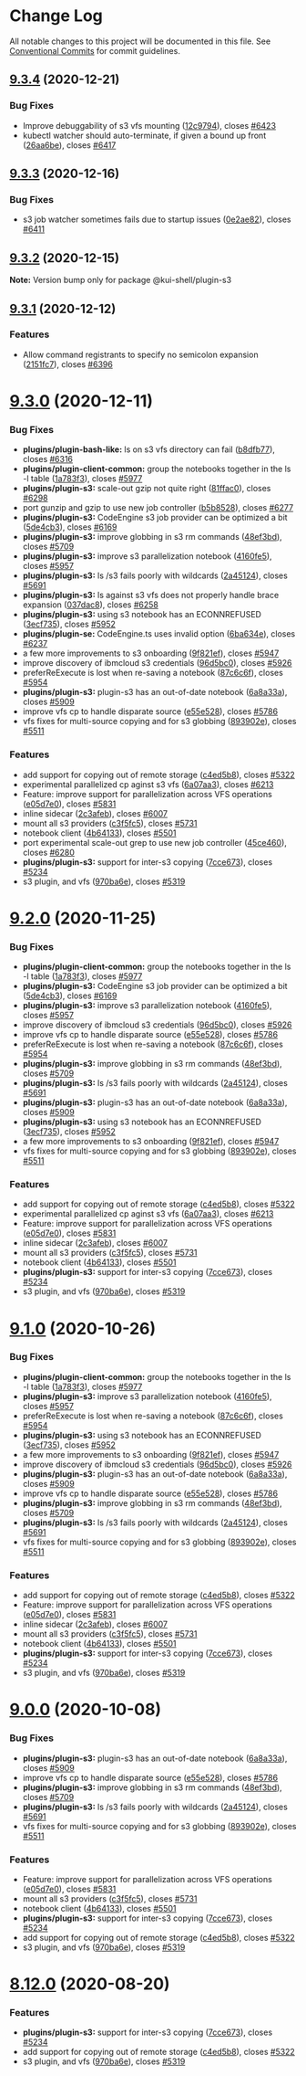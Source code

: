 # Change Log

All notable changes to this project will be documented in this file.
See [Conventional Commits](https://conventionalcommits.org) for commit guidelines.

## [9.3.4](https://github.com/IBM/kui/compare/v9.3.3...v9.3.4) (2020-12-21)

### Bug Fixes

- Improve debuggability of s3 vfs mounting ([12c9794](https://github.com/IBM/kui/commit/12c9794)), closes [#6423](https://github.com/IBM/kui/issues/6423)
- kubectl watcher should auto-terminate, if given a bound up front ([26aa6be](https://github.com/IBM/kui/commit/26aa6be)), closes [#6417](https://github.com/IBM/kui/issues/6417)

## [9.3.3](https://github.com/IBM/kui/compare/v9.3.2...v9.3.3) (2020-12-16)

### Bug Fixes

- s3 job watcher sometimes fails due to startup issues ([0e2ae82](https://github.com/IBM/kui/commit/0e2ae82)), closes [#6411](https://github.com/IBM/kui/issues/6411)

## [9.3.2](https://github.com/IBM/kui/compare/v9.3.1...v9.3.2) (2020-12-15)

**Note:** Version bump only for package @kui-shell/plugin-s3

## [9.3.1](https://github.com/IBM/kui/compare/v9.3.0...v9.3.1) (2020-12-12)

### Features

- Allow command registrants to specify no semicolon expansion ([2151fc7](https://github.com/IBM/kui/commit/2151fc7)), closes [#6396](https://github.com/IBM/kui/issues/6396)

# [9.3.0](https://github.com/IBM/kui/compare/v4.5.0...v9.3.0) (2020-12-11)

### Bug Fixes

- **plugins/plugin-bash-like:** ls on s3 vfs directory can fail ([b8dfb77](https://github.com/IBM/kui/commit/b8dfb77)), closes [#6316](https://github.com/IBM/kui/issues/6316)
- **plugins/plugin-client-common:** group the notebooks together in the ls -l table ([1a783f3](https://github.com/IBM/kui/commit/1a783f3)), closes [#5977](https://github.com/IBM/kui/issues/5977)
- **plugins/plugin-s3:** scale-out gzip not quite right ([81ffac0](https://github.com/IBM/kui/commit/81ffac0)), closes [#6298](https://github.com/IBM/kui/issues/6298)
- port gunzip and gzip to use new job controller ([b5b8528](https://github.com/IBM/kui/commit/b5b8528)), closes [#6277](https://github.com/IBM/kui/issues/6277)
- **plugins/plugin-s3:** CodeEngine s3 job provider can be optimized a bit ([5de4cb3](https://github.com/IBM/kui/commit/5de4cb3)), closes [#6169](https://github.com/IBM/kui/issues/6169)
- **plugins/plugin-s3:** improve globbing in s3 rm commands ([48ef3bd](https://github.com/IBM/kui/commit/48ef3bd)), closes [#5709](https://github.com/IBM/kui/issues/5709)
- **plugins/plugin-s3:** improve s3 parallelization notebook ([4160fe5](https://github.com/IBM/kui/commit/4160fe5)), closes [#5957](https://github.com/IBM/kui/issues/5957)
- **plugins/plugin-s3:** ls /s3 fails poorly with wildcards ([2a45124](https://github.com/IBM/kui/commit/2a45124)), closes [#5691](https://github.com/IBM/kui/issues/5691)
- **plugins/plugin-s3:** ls against s3 vfs does not properly handle brace expansion ([037dac8](https://github.com/IBM/kui/commit/037dac8)), closes [#6258](https://github.com/IBM/kui/issues/6258)
- **plugins/plugin-s3:** using s3 notebook has an ECONNREFUSED ([3ecf735](https://github.com/IBM/kui/commit/3ecf735)), closes [#5952](https://github.com/IBM/kui/issues/5952)
- **plugins/plugin-se:** CodeEngine.ts uses invalid option ([6ba634e](https://github.com/IBM/kui/commit/6ba634e)), closes [#6237](https://github.com/IBM/kui/issues/6237)
- a few more improvements to s3 onboarding ([9f821ef](https://github.com/IBM/kui/commit/9f821ef)), closes [#5947](https://github.com/IBM/kui/issues/5947)
- improve discovery of ibmcloud s3 credentials ([96d5bc0](https://github.com/IBM/kui/commit/96d5bc0)), closes [#5926](https://github.com/IBM/kui/issues/5926)
- preferReExecute is lost when re-saving a notebook ([87c6c6f](https://github.com/IBM/kui/commit/87c6c6f)), closes [#5954](https://github.com/IBM/kui/issues/5954)
- **plugins/plugin-s3:** plugin-s3 has an out-of-date notebook ([6a8a33a](https://github.com/IBM/kui/commit/6a8a33a)), closes [#5909](https://github.com/IBM/kui/issues/5909)
- improve vfs cp to handle disparate source ([e55e528](https://github.com/IBM/kui/commit/e55e528)), closes [#5786](https://github.com/IBM/kui/issues/5786)
- vfs fixes for multi-source copying and for s3 globbing ([893902e](https://github.com/IBM/kui/commit/893902e)), closes [#5511](https://github.com/IBM/kui/issues/5511)

### Features

- add support for copying out of remote storage ([c4ed5b8](https://github.com/IBM/kui/commit/c4ed5b8)), closes [#5322](https://github.com/IBM/kui/issues/5322)
- experimental parallelized cp aginst s3 vfs ([6a07aa3](https://github.com/IBM/kui/commit/6a07aa3)), closes [#6213](https://github.com/IBM/kui/issues/6213)
- Feature: improve support for parallelization across VFS operations ([e05d7e0](https://github.com/IBM/kui/commit/e05d7e0)), closes [#5831](https://github.com/IBM/kui/issues/5831)
- inline sidecar ([2c3afeb](https://github.com/IBM/kui/commit/2c3afeb)), closes [#6007](https://github.com/IBM/kui/issues/6007)
- mount all s3 providers ([c3f5fc5](https://github.com/IBM/kui/commit/c3f5fc5)), closes [#5731](https://github.com/IBM/kui/issues/5731)
- notebook client ([4b64133](https://github.com/IBM/kui/commit/4b64133)), closes [#5501](https://github.com/IBM/kui/issues/5501)
- port experimental scale-out grep to use new job controller ([45ce460](https://github.com/IBM/kui/commit/45ce460)), closes [#6280](https://github.com/IBM/kui/issues/6280)
- **plugins/plugin-s3:** support for inter-s3 copying ([7cce673](https://github.com/IBM/kui/commit/7cce673)), closes [#5234](https://github.com/IBM/kui/issues/5234)
- s3 plugin, and vfs ([970ba6e](https://github.com/IBM/kui/commit/970ba6e)), closes [#5319](https://github.com/IBM/kui/issues/5319)

# [9.2.0](https://github.com/IBM/kui/compare/v4.5.0...v9.2.0) (2020-11-25)

### Bug Fixes

- **plugins/plugin-client-common:** group the notebooks together in the ls -l table ([1a783f3](https://github.com/IBM/kui/commit/1a783f3)), closes [#5977](https://github.com/IBM/kui/issues/5977)
- **plugins/plugin-s3:** CodeEngine s3 job provider can be optimized a bit ([5de4cb3](https://github.com/IBM/kui/commit/5de4cb3)), closes [#6169](https://github.com/IBM/kui/issues/6169)
- **plugins/plugin-s3:** improve s3 parallelization notebook ([4160fe5](https://github.com/IBM/kui/commit/4160fe5)), closes [#5957](https://github.com/IBM/kui/issues/5957)
- improve discovery of ibmcloud s3 credentials ([96d5bc0](https://github.com/IBM/kui/commit/96d5bc0)), closes [#5926](https://github.com/IBM/kui/issues/5926)
- improve vfs cp to handle disparate source ([e55e528](https://github.com/IBM/kui/commit/e55e528)), closes [#5786](https://github.com/IBM/kui/issues/5786)
- preferReExecute is lost when re-saving a notebook ([87c6c6f](https://github.com/IBM/kui/commit/87c6c6f)), closes [#5954](https://github.com/IBM/kui/issues/5954)
- **plugins/plugin-s3:** improve globbing in s3 rm commands ([48ef3bd](https://github.com/IBM/kui/commit/48ef3bd)), closes [#5709](https://github.com/IBM/kui/issues/5709)
- **plugins/plugin-s3:** ls /s3 fails poorly with wildcards ([2a45124](https://github.com/IBM/kui/commit/2a45124)), closes [#5691](https://github.com/IBM/kui/issues/5691)
- **plugins/plugin-s3:** plugin-s3 has an out-of-date notebook ([6a8a33a](https://github.com/IBM/kui/commit/6a8a33a)), closes [#5909](https://github.com/IBM/kui/issues/5909)
- **plugins/plugin-s3:** using s3 notebook has an ECONNREFUSED ([3ecf735](https://github.com/IBM/kui/commit/3ecf735)), closes [#5952](https://github.com/IBM/kui/issues/5952)
- a few more improvements to s3 onboarding ([9f821ef](https://github.com/IBM/kui/commit/9f821ef)), closes [#5947](https://github.com/IBM/kui/issues/5947)
- vfs fixes for multi-source copying and for s3 globbing ([893902e](https://github.com/IBM/kui/commit/893902e)), closes [#5511](https://github.com/IBM/kui/issues/5511)

### Features

- add support for copying out of remote storage ([c4ed5b8](https://github.com/IBM/kui/commit/c4ed5b8)), closes [#5322](https://github.com/IBM/kui/issues/5322)
- experimental parallelized cp aginst s3 vfs ([6a07aa3](https://github.com/IBM/kui/commit/6a07aa3)), closes [#6213](https://github.com/IBM/kui/issues/6213)
- Feature: improve support for parallelization across VFS operations ([e05d7e0](https://github.com/IBM/kui/commit/e05d7e0)), closes [#5831](https://github.com/IBM/kui/issues/5831)
- inline sidecar ([2c3afeb](https://github.com/IBM/kui/commit/2c3afeb)), closes [#6007](https://github.com/IBM/kui/issues/6007)
- mount all s3 providers ([c3f5fc5](https://github.com/IBM/kui/commit/c3f5fc5)), closes [#5731](https://github.com/IBM/kui/issues/5731)
- notebook client ([4b64133](https://github.com/IBM/kui/commit/4b64133)), closes [#5501](https://github.com/IBM/kui/issues/5501)
- **plugins/plugin-s3:** support for inter-s3 copying ([7cce673](https://github.com/IBM/kui/commit/7cce673)), closes [#5234](https://github.com/IBM/kui/issues/5234)
- s3 plugin, and vfs ([970ba6e](https://github.com/IBM/kui/commit/970ba6e)), closes [#5319](https://github.com/IBM/kui/issues/5319)

# [9.1.0](https://github.com/IBM/kui/compare/v4.5.0...v9.1.0) (2020-10-26)

### Bug Fixes

- **plugins/plugin-client-common:** group the notebooks together in the ls -l table ([1a783f3](https://github.com/IBM/kui/commit/1a783f3)), closes [#5977](https://github.com/IBM/kui/issues/5977)
- **plugins/plugin-s3:** improve s3 parallelization notebook ([4160fe5](https://github.com/IBM/kui/commit/4160fe5)), closes [#5957](https://github.com/IBM/kui/issues/5957)
- preferReExecute is lost when re-saving a notebook ([87c6c6f](https://github.com/IBM/kui/commit/87c6c6f)), closes [#5954](https://github.com/IBM/kui/issues/5954)
- **plugins/plugin-s3:** using s3 notebook has an ECONNREFUSED ([3ecf735](https://github.com/IBM/kui/commit/3ecf735)), closes [#5952](https://github.com/IBM/kui/issues/5952)
- a few more improvements to s3 onboarding ([9f821ef](https://github.com/IBM/kui/commit/9f821ef)), closes [#5947](https://github.com/IBM/kui/issues/5947)
- improve discovery of ibmcloud s3 credentials ([96d5bc0](https://github.com/IBM/kui/commit/96d5bc0)), closes [#5926](https://github.com/IBM/kui/issues/5926)
- **plugins/plugin-s3:** plugin-s3 has an out-of-date notebook ([6a8a33a](https://github.com/IBM/kui/commit/6a8a33a)), closes [#5909](https://github.com/IBM/kui/issues/5909)
- improve vfs cp to handle disparate source ([e55e528](https://github.com/IBM/kui/commit/e55e528)), closes [#5786](https://github.com/IBM/kui/issues/5786)
- **plugins/plugin-s3:** improve globbing in s3 rm commands ([48ef3bd](https://github.com/IBM/kui/commit/48ef3bd)), closes [#5709](https://github.com/IBM/kui/issues/5709)
- **plugins/plugin-s3:** ls /s3 fails poorly with wildcards ([2a45124](https://github.com/IBM/kui/commit/2a45124)), closes [#5691](https://github.com/IBM/kui/issues/5691)
- vfs fixes for multi-source copying and for s3 globbing ([893902e](https://github.com/IBM/kui/commit/893902e)), closes [#5511](https://github.com/IBM/kui/issues/5511)

### Features

- add support for copying out of remote storage ([c4ed5b8](https://github.com/IBM/kui/commit/c4ed5b8)), closes [#5322](https://github.com/IBM/kui/issues/5322)
- Feature: improve support for parallelization across VFS operations ([e05d7e0](https://github.com/IBM/kui/commit/e05d7e0)), closes [#5831](https://github.com/IBM/kui/issues/5831)
- inline sidecar ([2c3afeb](https://github.com/IBM/kui/commit/2c3afeb)), closes [#6007](https://github.com/IBM/kui/issues/6007)
- mount all s3 providers ([c3f5fc5](https://github.com/IBM/kui/commit/c3f5fc5)), closes [#5731](https://github.com/IBM/kui/issues/5731)
- notebook client ([4b64133](https://github.com/IBM/kui/commit/4b64133)), closes [#5501](https://github.com/IBM/kui/issues/5501)
- **plugins/plugin-s3:** support for inter-s3 copying ([7cce673](https://github.com/IBM/kui/commit/7cce673)), closes [#5234](https://github.com/IBM/kui/issues/5234)
- s3 plugin, and vfs ([970ba6e](https://github.com/IBM/kui/commit/970ba6e)), closes [#5319](https://github.com/IBM/kui/issues/5319)

# [9.0.0](https://github.com/IBM/kui/compare/v4.5.0...v9.0.0) (2020-10-08)

### Bug Fixes

- **plugins/plugin-s3:** plugin-s3 has an out-of-date notebook ([6a8a33a](https://github.com/IBM/kui/commit/6a8a33a)), closes [#5909](https://github.com/IBM/kui/issues/5909)
- improve vfs cp to handle disparate source ([e55e528](https://github.com/IBM/kui/commit/e55e528)), closes [#5786](https://github.com/IBM/kui/issues/5786)
- **plugins/plugin-s3:** improve globbing in s3 rm commands ([48ef3bd](https://github.com/IBM/kui/commit/48ef3bd)), closes [#5709](https://github.com/IBM/kui/issues/5709)
- **plugins/plugin-s3:** ls /s3 fails poorly with wildcards ([2a45124](https://github.com/IBM/kui/commit/2a45124)), closes [#5691](https://github.com/IBM/kui/issues/5691)
- vfs fixes for multi-source copying and for s3 globbing ([893902e](https://github.com/IBM/kui/commit/893902e)), closes [#5511](https://github.com/IBM/kui/issues/5511)

### Features

- Feature: improve support for parallelization across VFS operations ([e05d7e0](https://github.com/IBM/kui/commit/e05d7e0)), closes [#5831](https://github.com/IBM/kui/issues/5831)
- mount all s3 providers ([c3f5fc5](https://github.com/IBM/kui/commit/c3f5fc5)), closes [#5731](https://github.com/IBM/kui/issues/5731)
- notebook client ([4b64133](https://github.com/IBM/kui/commit/4b64133)), closes [#5501](https://github.com/IBM/kui/issues/5501)
- **plugins/plugin-s3:** support for inter-s3 copying ([7cce673](https://github.com/IBM/kui/commit/7cce673)), closes [#5234](https://github.com/IBM/kui/issues/5234)
- add support for copying out of remote storage ([c4ed5b8](https://github.com/IBM/kui/commit/c4ed5b8)), closes [#5322](https://github.com/IBM/kui/issues/5322)
- s3 plugin, and vfs ([970ba6e](https://github.com/IBM/kui/commit/970ba6e)), closes [#5319](https://github.com/IBM/kui/issues/5319)

# [8.12.0](https://github.com/IBM/kui/compare/v4.5.0...v8.12.0) (2020-08-20)

### Features

- **plugins/plugin-s3:** support for inter-s3 copying ([7cce673](https://github.com/IBM/kui/commit/7cce673)), closes [#5234](https://github.com/IBM/kui/issues/5234)
- add support for copying out of remote storage ([c4ed5b8](https://github.com/IBM/kui/commit/c4ed5b8)), closes [#5322](https://github.com/IBM/kui/issues/5322)
- s3 plugin, and vfs ([970ba6e](https://github.com/IBM/kui/commit/970ba6e)), closes [#5319](https://github.com/IBM/kui/issues/5319)
